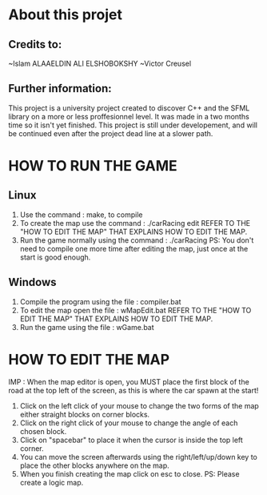 # About this projet
## Credits to:
~Islam ALAAELDIN ALI ELSHOBOKSHY
~Victor Creusel
## Further information:
This project is a university project created to discover C++ and the SFML library on a more or less proffesionnel level. It was made in a two months time so it isn't yet finished.
This project is still under developement, and will be continued even after the project dead line at a slower path.

# HOW TO RUN THE GAME 
## Linux
1) Use the command : make, to compile
2) To create the map use the command : ./carRacing edit
REFER TO THE "HOW TO EDIT THE MAP" THAT EXPLAINS HOW TO EDIT THE MAP.
3) Run the game normally using the command : ./carRacing
PS: You don't need to compile one more time after editing the map, just once at the start is good enough.

## Windows 
1) Compile the program using the file : compiler.bat
2) To edit the map open the file : wMapEdit.bat
REFER TO THE "HOW TO EDIT THE MAP" THAT EXPLAINS HOW TO EDIT THE MAP.
3) Run the game using the file : wGame.bat

# HOW TO EDIT THE MAP
IMP : When the map editor is open, you MUST place the first block of the road at the top left of the screen, as this is where the car spawn at the start!
1) Click on the left click of your mouse to change the two forms of the map either straight blocks on corner blocks.
2) Click on the right click of your mouse to change the angle of each chosen block.
3) Click on "spacebar" to place it when the cursor is inside the top left corner.
4) You can move the screen afterwards using the right/left/up/down key to place the other blocks anywhere on the map.
5) When you finish creating the map click on esc to close.
PS: Please create a logic map.
